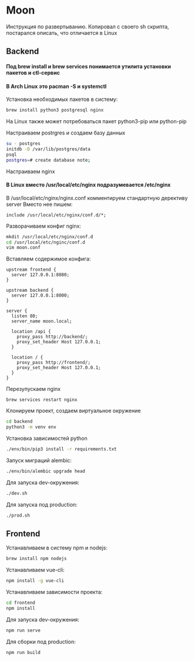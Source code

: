 # Moon

Инструкция по развертыванию. Копировал с своего sh скрипта, постарался описать, что отличается в Linux

## Backend

#### Под brew install и brew services понимается утилита установки пакетов и ctl-сервис
#### В Arch Linux это pacman -S и systemctl

Установка необходимых пакетов в систему:

```bash
brew install python3 postgresql nginx
```

На Linux также может потребоваться пакет python3-pip или python-pip

Настраиваем postrgres и создаем базу данных

```bash
su - postgres
initdb -D /var/lib/postgres/data
psql 
postgres=# create database note;
```

Настраиваем nginx

#### В Linux вместо /usr/local/etc/nginx подразумевается /etc/nginx

В /usr/local/etc/nginx/nginx.conf комментируем стандартную дерективу server
Вместо нее пишем:

```nginx
include /usr/local/etc/nginx/conf.d/*;
```

Разворачиваем конфиг nginx:

```bash
mkdit /usr/local/etc/nginx/conf.d
cd /usr/local/etc/nginc/conf.d
vim moon.conf
```

Вставляем содержимое конфига:

```nginx
upstream frontend {
  server 127.0.0.1:8080;
}

upstream backend {
  server 127.0.0.1:8000;
}

server {
  listen 80;
  server_name moon.local;

  location /api {
    proxy_pass http://backend/;
    proxy_set_header Host 127.0.0.1;
  }

  location / {
    proxy_pass http://frontend/;
    proxy_set_header Host 127.0.0.1;
  }
}
```

Перезупускаем nginx

```
brew services restart nginx
```

Клонируем проект, создаем виртуальное окружение

```bash
cd backend
python3 -m venv env
```

Установка зависимостей python

```bash
./env/bin/pip3 install -r requirements.txt
```

Запуск миграций alembic:

```bash
./env/bin/alembic upgrade head
```

Для запуска dev-окружения:
```bash
./dev.sh
```

Для запуска под production:
```bash
./prod.sh
```

## Frontend

Устанавливаем в систему npm и nodejs:

```bash
brew install npm nodejs
```

Устанавливаем vue-cli:

```bash
npm install -g vue-cli
```

Устанавливаем зависимости проекта:

```bash
cd frontend
npm install
```

Для запуска dev-окружения:

```bash
npm run serve
```

Для сборки под production:

```bash
npm run build
```


